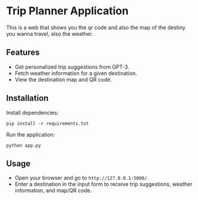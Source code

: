 # Trip Planner Application

This is a web that shows you the qr code and also the map of the destiny you wanna travel, also the weather.

## Features
- Get personalized trip suggestions from GPT-3.
- Fetch weather information for a given destination.
- View the destination map and QR code.

## Installation
 Install dependencies:
   ```
   pip install -r requirements.txt
   ```
 Run the application:
   ```
   python app.py
   ```

## Usage
- Open your browser and go to `http://127.0.0.1:5000/`.
- Enter a destination in the input form to receive trip suggestions, weather information, and map/QR code.
